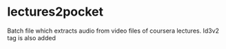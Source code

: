 # lectures2pocket
Batch file which extracts audio from video files of coursera lectures. Id3v2 tag is also added 
